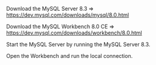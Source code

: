 Download the MySQL Server 8.3 => https://dev.mysql.com/downloads/mysql/8.0.html

Download the MySQL Workbench 8.0 CE  => https://dev.mysql.com/downloads/workbench/8.0.html

Start the MySQL Server by running the MySQL Server 8.3.

Open the Workbench and run the local connection.
